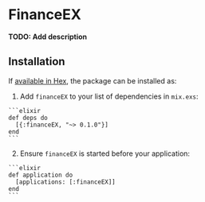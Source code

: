 # FinanceEX

**TODO: Add description**

## Installation

If [available in Hex](https://hex.pm/docs/publish), the package can be installed as:

  1. Add `financeEX` to your list of dependencies in `mix.exs`:

    ```elixir
    def deps do
      [{:financeEX, "~> 0.1.0"}]
    end
    ```

  2. Ensure `financeEX` is started before your application:

    ```elixir
    def application do
      [applications: [:financeEX]]
    end
    ```

